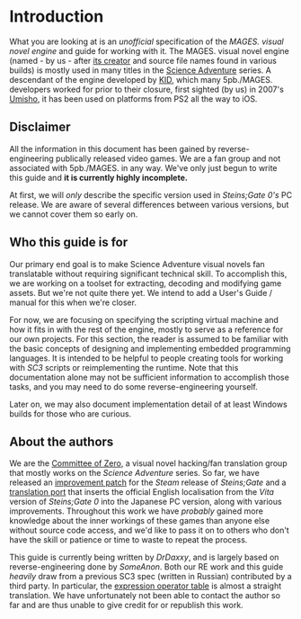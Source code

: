 # Introduction

What you are looking at is an *unofficial* specification of the *MAGES. visual novel engine* and guide for working with it. The MAGES. visual novel engine (named - by us - after [its creator](https://ja.wikipedia.org/wiki/MAGES.) and source file names found in various builds) is mostly used in many titles in the [Science Adventure](https://en.wikipedia.org/wiki/Science_Adventure) series. A descendant of the engine developed by [KID](https://en.wikipedia.org/wiki/KID), which many 5pb./MAGES. developers worked for prior to their closure, first sighted (by us) in 2007's [Umisho](https://vndb.org/v6207), it has been used on platforms from PS2 all the way to iOS.

## Disclaimer

All the information in this document has been gained by reverse-engineering publically released video games. We are a fan group and not associated with 5pb./MAGES. in any way. We've only just begun to write this guide and **it is currently highly incomplete.**

At first, we will *only* describe the specific version used in *Steins;Gate 0's* PC release. We are aware of several differences between various versions, but we cannot cover them so early on.

## Who this guide is for

Our primary end goal is to make Science Adventure visual novels fan translatable without requiring significant technical skill. To accomplish this, we are working on a toolset for extracting, decoding and modifying game assets. But we're not quite there yet. We intend to add a User's Guide / manual for this when we're closer.

For now, we are focusing on specifying the scripting virtual machine and how it fits in with the rest of the engine, mostly to serve as a reference for our own projects. For this section, the reader is assumed to be familiar with the basic concepts of designing and implementing embedded programming languages. It is intended to be helpful to people creating tools for working with *SC3* scripts or reimplementing the runtime. Note that this documentation alone may not be sufficient information to accomplish those tasks, and you may need to do some reverse-engineering yourself.

Later on, we may also document implementation detail of at least Windows builds for those who are curious.

## About the authors

We are the [Committee of Zero](http://sonome.dareno.me/), a visual novel hacking/fan translation group that mostly works on the *Science Adventure* series. So far, we have released an [improvement patch](http://sonome.dareno.me/projects/sghd.html) for the *Steam* release of *Steins;Gate* and a [translation port](http://sonome.dareno.me/projects/sg0.html) that inserts the official English localisation from the *Vita* version of *Steins;Gate 0* into the Japanese PC version, along with various improvements. Throughout this work we have *probably* gained more knowledge about the inner workings of these games than anyone else without source code access, and we'd like to pass it on to others who don't have the skill or patience or time to waste to repeat the process.

This guide is currently being written by *DrDaxxy*, and is largely based on reverse-engineering done by *SomeAnon*. Both our RE work and this guide *heavily* draw from a previous SC3 spec (written in Russian) contributed by a third party. In particular, the [expression operator table](/scripting/expressions.md) is almost a straight translation. We have unfortunately not been able to contact the author so far and are thus unable to give credit for or republish this work.